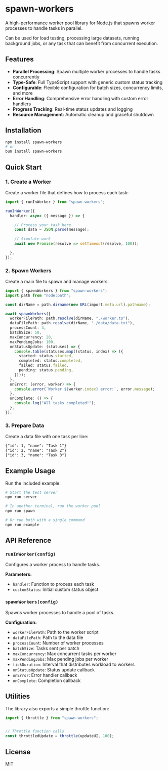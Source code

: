 # spawn-workers

A high-performance worker pool library for Node.js that spawns worker processes to handle tasks in parallel.

Can be used for load testing, processing large datasets, running background jobs, or any task that can benefit from concurrent execution.

## Features

- **Parallel Processing**: Spawn multiple worker processes to handle tasks concurrently
- **Type-Safe**: Full TypeScript support with generic custom status tracking
- **Configurable**: Flexible configuration for batch sizes, concurrency limits, and more
- **Error Handling**: Comprehensive error handling with custom error handlers
- **Progress Tracking**: Real-time status updates and logging
- **Resource Management**: Automatic cleanup and graceful shutdown

## Installation

```bash
npm install spawn-workers
# or
bun install spawn-workers
```

## Quick Start

### 1. Create a Worker

Create a worker file that defines how to process each task:

```typescript
import { runInWorker } from "spawn-workers";

runInWorker({
  handler: async ({ message }) => {

    // Process your task here
    const data = JSON.parse(message);
    
    // Simulate work
    await new Promise(resolve => setTimeout(resolve, 100));

  },
});
```

### 2. Spawn Workers

Create a main file to spawn and manage workers:

```typescript
import { spawnWorkers } from "spawn-workers";
import path from "node:path";

const dirName = path.dirname(new URL(import.meta.url).pathname);

await spawnWorkers({
  workerFilePath: path.resolve(dirName, "./worker.ts"),
  dataFilePath: path.resolve(dirName, "./data/data.txt"),
  processCount: 4,
  batchSize: 50,
  maxConcurrency: 20,
  maxPendingJobs: 100,
  onStatusUpdate: (statuses) => {
    console.table(statuses.map((status, index) => ({
      started: status.started,
      completed: status.completed,
      failed: status.failed,
      pending: status.pending,
    })));
  },
  onError: (error, worker) => {
    console.error(`Worker ${worker.index} error:`, error.message);
  },
  onComplete: () => {
    console.log("All tasks completed!");
  },
});
```

### 3. Prepare Data

Create a data file with one task per line:

```txt
{"id": 1, "name": "Task 1"}
{"id": 2, "name": "Task 2"}
{"id": 3, "name": "Task 3"}
```

## Example Usage

Run the included example:

```bash
# Start the test server
npm run server

# In another terminal, run the worker pool
npm run spawn

# Or run both with a single command
npm run example
```

## API Reference

### `runInWorker(config)`

Configures a worker process to handle tasks.

**Parameters:**
- `handler`: Function to process each task
- `customStatus`: Initial custom status object

### `spawnWorkers(config)`

Spawns worker processes to handle a pool of tasks.

**Configuration:**
- `workerFilePath`: Path to the worker script
- `dataFilePath`: Path to the data file
- `processCount`: Number of worker processes
- `batchSize`: Tasks sent per batch
- `maxConcurrency`: Max concurrent tasks per worker
- `maxPendingJobs`: Max pending jobs per worker
- `tickDuration`: Interval that distributes workload to workers
- `onStatusUpdate`: Status update callback
- `onError`: Error handler callback
- `onComplete`: Completion callback

## Utilities

The library also exports a simple throttle function:

```typescript
import { throttle } from "spawn-workers";


// Throttle function calls
const throttledUpdate = throttle(updateUI, 100);

```

## License

MIT

